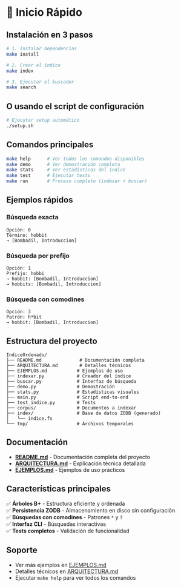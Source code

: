 # 🚀 Inicio Rápido

## Instalación en 3 pasos

```bash
# 1. Instalar dependencias
make install

# 2. Crear el índice
make index

# 3. Ejecutar el buscador
make search
```

## O usando el script de configuración

```bash
# Ejecutar setup automático
./setup.sh
```

## Comandos principales

```bash
make help      # Ver todos los comandos disponibles
make demo      # Ver demostración completa
make stats     # Ver estadísticas del índice
make test      # Ejecutar tests
make run       # Proceso completo (indexar + buscar)
```

## Ejemplos rápidos

### Búsqueda exacta
```
Opción: 0
Término: hobbit
→ [Bombadil, Introduccion]
```

### Búsqueda por prefijo
```
Opción: 1
Prefijo: hobbi
→ hobbit: [Bombadil, Introduccion]
→ hobbits: [Bombadil, Introduccion]
```

### Búsqueda con comodines
```
Opción: 3
Patrón: h*bit
→ hobbit: [Bombadil, Introduccion]
```

## Estructura del proyecto

```
IndiceOrdenado/
├── README.md              # Documentación completa
├── ARQUITECTURA.md        # Detalles técnicos
├── EJEMPLOS.md           # Ejemplos de uso
├── indexar.py            # Creador del índice
├── buscar.py             # Interfaz de búsqueda
├── demo.py               # Demostración
├── stats.py              # Estadísticas visuales
├── main.py               # Script end-to-end
├── test_indice.py        # Tests
├── corpus/               # Documentos a indexar
├── index/                # Base de datos ZODB (generado)
│   └── indice.fs
└── tmp/                  # Archivos temporales
```

## Documentación

- **[README.md](README.md)** - Documentación completa del proyecto
- **[ARQUITECTURA.md](ARQUITECTURA.md)** - Explicación técnica detallada
- **[EJEMPLOS.md](EJEMPLOS.md)** - Ejemplos de uso prácticos

## Características principales

✅ **Árboles B+** - Estructura eficiente y ordenada  
✅ **Persistencia ZODB** - Almacenamiento en disco sin configuración  
✅ **Búsquedas con comodines** - Patrones `*` y `?`  
✅ **Interfaz CLI** - Búsquedas interactivas  
✅ **Tests completos** - Validación de funcionalidad  

## Soporte

- Ver más ejemplos en [EJEMPLOS.md](EJEMPLOS.md)
- Detalles técnicos en [ARQUITECTURA.md](ARQUITECTURA.md)
- Ejecutar `make help` para ver todos los comandos
